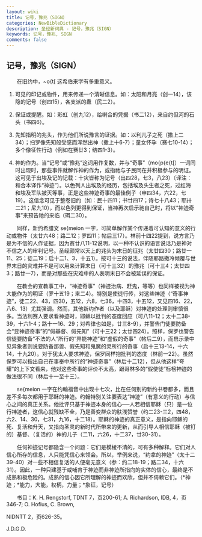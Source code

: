 ```yaml
---
layout: wiki
title: 记号，豫兆（SIGN）
categories: NewBibleDictionary
description: 圣经新词典 - 记号，豫兆（SIGN）
keywords: 记号，豫兆, SIGN
comments: false
---
```


## 记号，豫兆（SIGN）

　　在旧约中，~o{t[ 这希伯来字有多重意义。

1. 可见的印记或物件，用来传递一个清晰信息。如：太阳和月亮（创一14），该隐的记号（创四15），各支派的纛（民二2）。

2. 保证或提醒。如：彩虹（创九12），给喇合的凭据（书二12），来自约但河的石头（书四6）。

3. 先知指明的兆头，作为他们所说豫言的证据。如：以利儿子之死（撒上二34）；扫罗像先知般受感而浑然出神（撒上十6-7）；童女怀孕（赛七10-14）；多个像征性行动（例如在赛廿3；结四1-3）。

4. 神的作为。当“记号”或“豫兆”这词用作复数，并与“奇事”（mo{p{e{t[）一词同时出现时，那些事件就解作神的作为，或指祂与子民同在并积极参与的明证。这可见于出埃及记的记载：十灾皆称为记号（出四28，七3，八23）〔译注：和合本译作“神迹”〕。以色列人出埃及的经历，包括埃及头生者之死，过红海和埃及军队被灭等事，正是这些神迹奇事的最佳例子（申四34，六22，七19）。这信念可见于整卷旧约（如：民十四11；书廿四17；诗七十八43；耶卅二21；尼九10），而以色列更得到保证，当神再次启示祂自己时，将以“神迹奇事”来预告祂的来临（珥二30）。

　　同样，新约希腊文 se{meion 一字，可简单解作某个传递着可认知的意义的行动或物件（太廿六48；路二12；罗四11；帖后三17）。林前十四22提到，说方言乃是为不信的人作证据，因为赛廿八11-12说明，以一种不认识的语言说话乃是神对不信之人的审判记号。圣经颇常以天上的兆头为末日的征兆（太廿四30；路廿一11、25；徒二19；启十二1、3，十五1）。按可十三的说法，伴随耶路撒冷倾覆与世界末日的灾难并不是可以用来计算末日（可十三32）的豫兆（可十三4；太廿四3；路廿一7），而是对那些在灾难中的人表明末日不会被延误的保证。

　　在教会的宣教事工中，“神迹奇事”（神迹治病、赶鬼，等等）也同样被视为神大能作为的明证（罗十五19；来二4）。特别是使徒行传，对这些神迹（“奇事神迹”，徒二22、43，四30，五12，六8，七36，十四3，十五12，又见四16、22，八6、13）尤其强调。然而，其他新约作者（以及耶稣）对神迹的处理则审慎很多。当法利赛人要求看神迹时，耶稣以批判的态度回应（可八11-12；太十二38-39，十六1-4；路十一16、29；对希律也如是，廿三8-9），并警告门徒要防备会“显神迹奇事”的“假基督、假先知”（可十三22；太廿四24）。照样，保罗也警告信徒要防备“不法的人”所行的“异能神迹”和“虚假的奇事”（帖后二9），而启示录中见异象者则说要防备那兽、假先知和鬼魔的灵所行的奇事（启十三13-14，十六14，十九20）。对于犹太人要求神迹，保罗同样抱批判的态度（林前一22）。虽然保罗可以指出自己在事奉中所行的“神迹奇事”（林后十二12），但从他这样“夸耀”的上下文看来，他对这些奇事的评价不太高，跟哥林多的“假使徒”标榜神迹的做法很不同（林后十一至十三）。

　　se{meion 一字在约翰福音中出现十七次，比在任何别的新约书卷都多，而且差不多每次都用于耶稣的神迹。约翰特别关注要表达“神迹”（有意义的行动）与信心之间的真正关系。他批评只基于神迹本身的信心──人若相信耶稣（只）是一位行神迹者，这信心就残缺不全，乃是善变群众的肤浅赞誉（约二23-三2，四48，六2、14、30，七31，九16，十二18）。耶稣的神迹的真正意义，是指向耶稣的死、复活和升天，又指向圣灵的新时代所带来的更新，从而引导人相信耶稣（被钉的）基督、（复活的）神的儿子（二11，六26，十二37，廿30-31）。

　　任何神迹记号都隐含一个问题：它们是模棱不清的，可有多种解释。它们对人信心所存的信息，人只能凭信心来领会。所以，举例来说，“约拿的神迹”（太十二39-40）对一些不相信复活的人便毫无意义（参：约二18-19；路二34，十六31）。因此，一种只建基于或哺育于神迹而非神迹所指向的实体的信心，最终是不成熟和极危险的。成熟的信心因它所理解的神迹而欢欣，但并不倚赖它们。（*神迹；*能力，大能，权柄，力量；*象征，记号）

　　书目：K. H. Rengstorf, TDNT 7，页200-61; A. Richardson, IDB, 4，页346-7; O. Hofius, C. Brown,

NIDNTT 2，页626-35。

J.D.G.D.








